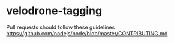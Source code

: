 # velodrone-tagging

Pull requests should follow these guidelines
https://github.com/nodejs/node/blob/master/CONTRIBUTING.md

